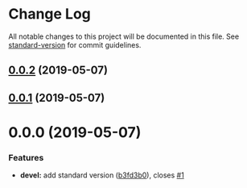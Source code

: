# Change Log

All notable changes to this project will be documented in this file. See [standard-version](https://github.com/conventional-changelog/standard-version) for commit guidelines.

<a name="0.0.2"></a>
## [0.0.2](https://github.com/nurdiansyah/graphql-client/compare/v0.0.1...v0.0.2) (2019-05-07)



<a name="0.0.1"></a>
## [0.0.1](https://github.com/nurdiansyah/graphql-client/compare/v0.0.0...v0.0.1) (2019-05-07)



<a name="0.0.0"></a>
# 0.0.0 (2019-05-07)


### Features

* **devel:** add standard version ([b3fd3b0](https://github.com/nurdiansyah/graphql-client/commit/b3fd3b0)), closes [#1](https://github.com/nurdiansyah/graphql-client/issues/1)

